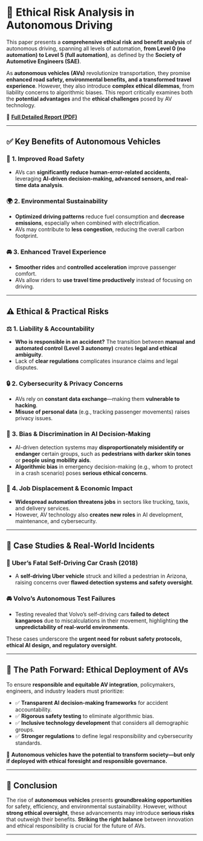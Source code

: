 # 🚗 Ethical Risk Analysis in Autonomous Driving

This paper presents a **comprehensive ethical risk and benefit analysis** of autonomous driving, spanning all levels of automation, **from Level 0 (no automation) to Level 5 (full automation)**, as defined by the **Society of Automotive Engineers (SAE)**.

As **autonomous vehicles (AVs)** revolutionize transportation, they promise **enhanced road safety, environmental benefits, and a transformed travel experience**. However, they also introduce **complex ethical dilemmas**, from liability concerns to algorithmic biases. This report critically examines both the **potential advantages** and the **ethical challenges** posed by AV technology.

📄 [**Full Detailed Report (PDF)**](https://github.com/hishamikoo/Ethical-Risk-Analysis-in-Autonomous-Driving/blob/main/Ethical%20Risk%20Analysis%20in%20Autonomous%20Driving%20-%20Report%20.pdf)

---

## ✅ Key Benefits of Autonomous Vehicles

### 🚦 **1. Improved Road Safety**
- AVs can **significantly reduce human-error-related accidents**, leveraging **AI-driven decision-making, advanced sensors, and real-time data analysis**.

### 🌍 **2. Environmental Sustainability**
- **Optimized driving patterns** reduce fuel consumption and **decrease emissions**, especially when combined with electrification.
- AVs may contribute to **less congestion**, reducing the overall carbon footprint.

### 🚘 **3. Enhanced Travel Experience**
- **Smoother rides** and **controlled acceleration** improve passenger comfort.
- AVs allow riders to **use travel time productively** instead of focusing on driving.

---

## ⚠️ Ethical & Practical Risks

### ⚖️ **1. Liability & Accountability**
- **Who is responsible in an accident?** The transition between **manual and automated control (Level 3 autonomy)** creates **legal and ethical ambiguity**.
- Lack of **clear regulations** complicates insurance claims and legal disputes.

### 🔒 **2. Cybersecurity & Privacy Concerns**
- AVs rely on **constant data exchange**—making them **vulnerable to hacking**.
- **Misuse of personal data** (e.g., tracking passenger movements) raises privacy issues.

### 🏥 **3. Bias & Discrimination in AI Decision-Making**
- AI-driven detection systems may **disproportionately misidentify or endanger** certain groups, such as **pedestrians with darker skin tones** or **people using mobility aids**.
- **Algorithmic bias** in emergency decision-making (e.g., whom to protect in a crash scenario) poses **serious ethical concerns**.

### 👷 **4. Job Displacement & Economic Impact**
- **Widespread automation threatens jobs** in sectors like trucking, taxis, and delivery services.
- However, AV technology also **creates new roles** in AI development, maintenance, and cybersecurity.

---

## 📌 Case Studies & Real-World Incidents

### 🚨 **Uber’s Fatal Self-Driving Car Crash (2018)**
- A **self-driving Uber vehicle** struck and killed a pedestrian in Arizona, raising concerns over **flawed detection systems and safety oversight**.

### 🚘 **Volvo’s Autonomous Test Failures**
- Testing revealed that Volvo’s self-driving cars **failed to detect kangaroos** due to miscalculations in their movement, highlighting **the unpredictability of real-world environments**.

These cases underscore the **urgent need for robust safety protocols, ethical AI design, and regulatory oversight**.

---

## 🔮 The Path Forward: Ethical Deployment of AVs

To ensure **responsible and equitable AV integration**, policymakers, engineers, and industry leaders must prioritize:
- ✅ **Transparent AI decision-making frameworks** for accident accountability.
- ✅ **Rigorous safety testing** to eliminate algorithmic bias.
- ✅ **Inclusive technology development** that considers all demographic groups.
- ✅ **Stronger regulations** to define legal responsibility and cybersecurity standards.

🚀 **Autonomous vehicles have the potential to transform society—but only if deployed with ethical foresight and responsible governance.**

---

## 📝 Conclusion
The rise of **autonomous vehicles** presents **groundbreaking opportunities** for safety, efficiency, and environmental sustainability. However, without **strong ethical oversight**, these advancements may introduce **serious risks** that outweigh their benefits. **Striking the right balance** between innovation and ethical responsibility is crucial for the future of AVs.

---
